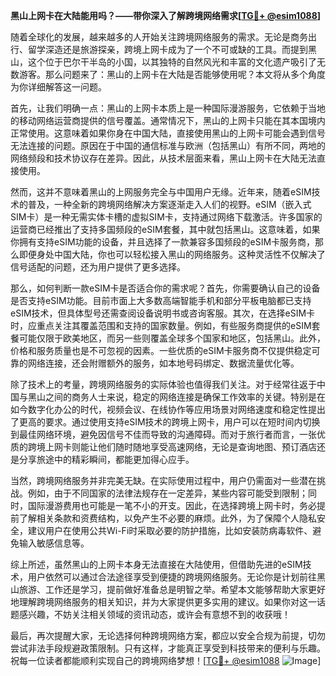 **黑山上网卡在大陆能用吗？——带你深入了解跨境网络需求[[TG💪+ @esim1088](https://t.me/s/esim1088)]**

随着全球化的发展，越来越多的人开始关注跨境网络服务的需求。无论是商务出行、留学深造还是旅游探亲，跨境上网卡成为了一个不可或缺的工具。而提到黑山，这个位于巴尔干半岛的小国，以其独特的自然风光和丰富的文化遗产吸引了无数游客。那么问题来了：黑山的上网卡在大陆是否能够使用呢？本文将从多个角度为你详细解答这一问题。

首先，让我们明确一点：黑山的上网卡本质上是一种国际漫游服务，它依赖于当地的移动网络运营商提供的信号覆盖。通常情况下，黑山的上网卡只能在其本国境内正常使用。这意味着如果你身在中国大陆，直接使用黑山的上网卡可能会遇到信号无法连接的问题。原因在于中国的通信标准与欧洲（包括黑山）有所不同，两地的网络频段和技术协议存在差异。因此，从技术层面来看，黑山上网卡在大陆无法直接使用。

然而，这并不意味着黑山的上网服务完全与中国用户无缘。近年来，随着eSIM技术的普及，一种全新的跨境网络解决方案逐渐走入人们的视野。eSIM（嵌入式SIM卡）是一种无需实体卡槽的虚拟SIM卡，支持通过网络下载激活。许多国家的运营商已经推出了支持多国频段的eSIM套餐，其中就包括黑山。这意味着，如果你拥有支持eSIM功能的设备，并且选择了一款兼容多国频段的eSIM卡服务商，那么即便身处中国大陆，你也可以轻松接入黑山的网络服务。这种灵活性不仅解决了信号适配的问题，还为用户提供了更多选择。

那么，如何判断一款eSIM卡是否适合你的需求呢？首先，你需要确认自己的设备是否支持eSIM功能。目前市面上大多数高端智能手机和部分平板电脑都已支持eSIM技术，但具体型号还需查阅设备说明书或咨询客服。其次，在选择eSIM卡时，应重点关注其覆盖范围和支持的国家数量。例如，有些服务商提供的eSIM套餐可能仅限于欧美地区，而另一些则覆盖全球多个国家和地区，包括黑山。此外，价格和服务质量也是不可忽视的因素。一些优质的eSIM卡服务商不仅提供稳定可靠的网络连接，还会附赠额外的服务，如本地号码绑定、数据流量优化等。

除了技术上的考量，跨境网络服务的实际体验也值得我们关注。对于经常往返于中国与黑山之间的商务人士来说，稳定的网络连接是确保工作效率的关键。特别是在如今数字化办公的时代，视频会议、在线协作等应用场景对网络速度和稳定性提出了更高的要求。通过使用支持eSIM技术的跨境上网卡，用户可以在短时间内切换到最佳网络环境，避免因信号不佳而导致的沟通障碍。而对于旅行者而言，一张优质的跨境上网卡则能让他们随时随地享受高速网络，无论是查询地图、预订酒店还是分享旅途中的精彩瞬间，都能更加得心应手。

当然，跨境网络服务并非完美无缺。在实际使用过程中，用户仍需面对一些潜在挑战。例如，由于不同国家的法律法规存在一定差异，某些内容可能受到限制；同时，国际漫游费用也可能是一笔不小的开支。因此，在选择跨境上网卡时，务必提前了解相关条款和资费结构，以免产生不必要的麻烦。此外，为了保障个人隐私安全，建议用户在使用公共Wi-Fi时采取必要的防护措施，比如安装防病毒软件、避免输入敏感信息等。

综上所述，虽然黑山的上网卡本身无法直接在大陆使用，但借助先进的eSIM技术，用户依然可以通过合法途径享受到便捷的跨境网络服务。无论你是计划前往黑山旅游、工作还是学习，提前做好准备总是明智之举。希望本文能够帮助大家更好地理解跨境网络服务的相关知识，并为大家提供更多实用的建议。如果你对这一话题感兴趣，不妨关注相关领域的资讯动态，或许会有意想不到的收获哦！

最后，再次提醒大家，无论选择何种跨境网络方案，都应以安全合规为前提，切勿尝试非法手段规避政策限制。只有这样，才能真正享受到科技带来的便利与乐趣。祝每一位读者都能顺利实现自己的跨境网络梦想！[[TG💪+ @esim1088](https://t.me/s/esim1088) ![Image](https://i.postimg.cc/4NQfJmqS/Snipaste-2025-05-13-00-14-12.png)]